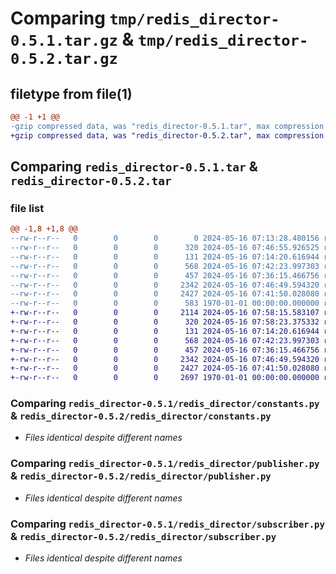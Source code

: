 # Comparing `tmp/redis_director-0.5.1.tar.gz` & `tmp/redis_director-0.5.2.tar.gz`

## filetype from file(1)

```diff
@@ -1 +1 @@
-gzip compressed data, was "redis_director-0.5.1.tar", max compression
+gzip compressed data, was "redis_director-0.5.2.tar", max compression
```

## Comparing `redis_director-0.5.1.tar` & `redis_director-0.5.2.tar`

### file list

```diff
@@ -1,8 +1,8 @@
--rw-r--r--   0        0        0        0 2024-05-16 07:13:28.480156 redis_director-0.5.1/README.md
--rw-r--r--   0        0        0      320 2024-05-16 07:46:55.926525 redis_director-0.5.1/pyproject.toml
--rw-r--r--   0        0        0      131 2024-05-16 07:14:20.616944 redis_director-0.5.1/redis_director/__init__.py
--rw-r--r--   0        0        0      568 2024-05-16 07:42:23.997303 redis_director-0.5.1/redis_director/constants.py
--rw-r--r--   0        0        0      457 2024-05-16 07:36:15.466756 redis_director-0.5.1/redis_director/handler.py
--rw-r--r--   0        0        0     2342 2024-05-16 07:46:49.594320 redis_director-0.5.1/redis_director/publisher.py
--rw-r--r--   0        0        0     2427 2024-05-16 07:41:50.028080 redis_director-0.5.1/redis_director/subscriber.py
--rw-r--r--   0        0        0      583 1970-01-01 00:00:00.000000 redis_director-0.5.1/PKG-INFO
+-rw-r--r--   0        0        0     2114 2024-05-16 07:58:15.583107 redis_director-0.5.2/README.md
+-rw-r--r--   0        0        0      320 2024-05-16 07:58:23.375332 redis_director-0.5.2/pyproject.toml
+-rw-r--r--   0        0        0      131 2024-05-16 07:14:20.616944 redis_director-0.5.2/redis_director/__init__.py
+-rw-r--r--   0        0        0      568 2024-05-16 07:42:23.997303 redis_director-0.5.2/redis_director/constants.py
+-rw-r--r--   0        0        0      457 2024-05-16 07:36:15.466756 redis_director-0.5.2/redis_director/handler.py
+-rw-r--r--   0        0        0     2342 2024-05-16 07:46:49.594320 redis_director-0.5.2/redis_director/publisher.py
+-rw-r--r--   0        0        0     2427 2024-05-16 07:41:50.028080 redis_director-0.5.2/redis_director/subscriber.py
+-rw-r--r--   0        0        0     2697 1970-01-01 00:00:00.000000 redis_director-0.5.2/PKG-INFO
```

### Comparing `redis_director-0.5.1/redis_director/constants.py` & `redis_director-0.5.2/redis_director/constants.py`

 * *Files identical despite different names*

### Comparing `redis_director-0.5.1/redis_director/publisher.py` & `redis_director-0.5.2/redis_director/publisher.py`

 * *Files identical despite different names*

### Comparing `redis_director-0.5.1/redis_director/subscriber.py` & `redis_director-0.5.2/redis_director/subscriber.py`

 * *Files identical despite different names*

